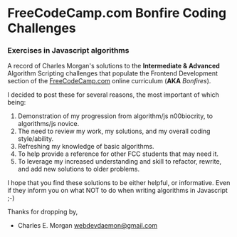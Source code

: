 # FreeCodeCamp.com Bonfire Coding Challenges
### Exercises in Javascript algorithms

A record of Charles Morgan's solutions to the **Intermediate & Advanced** Algorithm Scripting challenges that populate the Frontend Development section of the [FreeCodeCamp.com](http://freecodecamp.com) online curriculum (**AKA** *Bonfires*).

I decided to post these for several reasons, the most important of which being:
  1. Demonstration of my progression from algorithm/js n00biocrity, to algorithms/js novice.
  2. The need to review my work, my solutions, and my overall coding style/ability.
  3. Refreshing my knowledge of basic algorithms.
  4. To help provide a reference for other FCC students that may need it.
  5. To leverage my increased understanding and skill to refactor, rewrite, and add new solutions to older problems.

I hope that you find these solutions to be either helpful, or informative. Even if they inform you on what NOT to do when writing algorithms in Javascript ;-)

Thanks for dropping by,

- Charles E. Morgan
webdevdaemon@gmail.com

